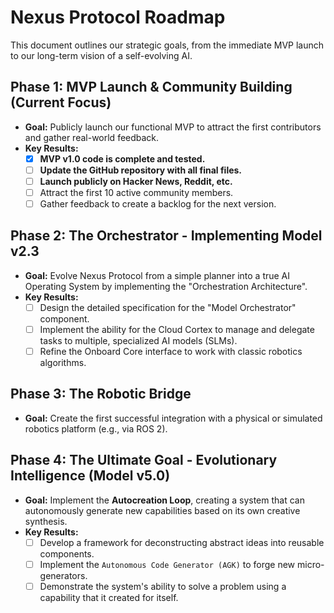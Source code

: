 # Nexus Protocol Roadmap

This document outlines our strategic goals, from the immediate MVP launch to our long-term vision of a self-evolving AI.

## Phase 1: MVP Launch & Community Building (Current Focus)

* **Goal:** Publicly launch our functional MVP to attract the first contributors and gather real-world feedback.
* **Key Results:**
    * [x] **MVP v1.0 code is complete and tested.**
    * [ ] **Update the GitHub repository with all final files.**
    * [ ] **Launch publicly on Hacker News, Reddit, etc.**
    * [ ] Attract the first 10 active community members.
    * [ ] Gather feedback to create a backlog for the next version.

## Phase 2: The Orchestrator - Implementing Model v2.3

* **Goal:** Evolve Nexus Protocol from a simple planner into a true AI Operating System by implementing the "Orchestration Architecture".
* **Key Results:**
    * [ ] Design the detailed specification for the "Model Orchestrator" component.
    * [ ] Implement the ability for the Cloud Cortex to manage and delegate tasks to multiple, specialized AI models (SLMs).
    * [ ] Refine the Onboard Core interface to work with classic robotics algorithms.

## Phase 3: The Robotic Bridge

* **Goal:** Create the first successful integration with a physical or simulated robotics platform (e.g., via ROS 2).

## Phase 4: The Ultimate Goal - Evolutionary Intelligence (Model v5.0)

* **Goal:** Implement the **Autocreation Loop**, creating a system that can autonomously generate new capabilities based on its own creative synthesis.
* **Key Results:**
    * [ ] Develop a framework for deconstructing abstract ideas into reusable components.
    * [ ] Implement the `Autonomous Code Generator (AGK)` to forge new micro-generators.
    * [ ] Demonstrate the system's ability to solve a problem using a capability that it created for itself.
